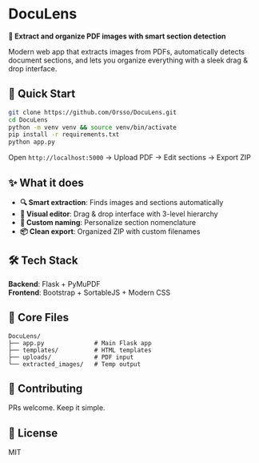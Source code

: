 # DocuLens

**📄 Extract and organize PDF images with smart section detection**

Modern web app that extracts images from PDFs, automatically detects document sections, and lets you organize everything with a sleek drag & drop interface.

## 🚀 Quick Start

```bash
git clone https://github.com/Orsso/DocuLens.git
cd DocuLens
python -m venv venv && source venv/bin/activate
pip install -r requirements.txt
python app.py
```

Open `http://localhost:5000` → Upload PDF → Edit sections → Export ZIP

## ✨ What it does

- **🔍 Smart extraction**: Finds images and sections automatically
- **🎨 Visual editor**: Drag & drop interface with 3-level hierarchy  
- **📝 Custom naming**: Personalize section nomenclature
- **📦 Clean export**: Organized ZIP with custom filenames

## 🛠️ Tech Stack

**Backend**: Flask + PyMuPDF  
**Frontend**: Bootstrap + SortableJS + Modern CSS

## 📁 Core Files

```
DocuLens/
├── app.py              # Main Flask app
├── templates/          # HTML templates  
├── uploads/            # PDF input
└── extracted_images/   # Temp output
```

## 🤝 Contributing

PRs welcome. Keep it simple.

## 📄 License

MIT 
